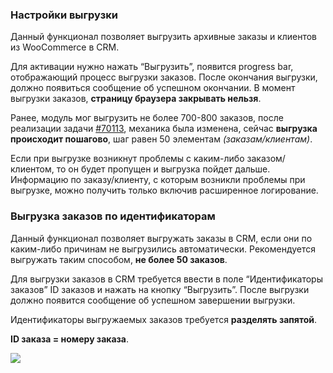### Настройки выгрузки

Данный функционал позволяет выгрузить архивные заказы и клиентов из WooCommerce в CRM.

Для активации нужно нажать “Выгрузить”, появится progress bar, отображающий процесс выгрузки заказов. После окончания выгрузки, должно появиться сообщение об успешном окончании. В момент выгрузки заказов, **страницу браузера закрывать нельзя**.

Ранее, модуль мог выгрузить не более 700-800 заказов, после реализации задачи [#70113](https://redmine.retailcrm.tech/issues/70113), механика была изменена, сейчас **выгрузка происходит пошагово**, шаг равен 50 элементам *(заказам/клиентам)*.

Если при выгрузке возникнут проблемы с каким-либо заказом/клиентом, то он будет пропущен и выгрузка пойдет дальше. Информацию по заказу/клиенту, с которым возникли проблемы при выгрузке, можно получить только включив расширенное логирование.

### Выгрузка заказов по идентификаторам

Данный функционал позволяет выгружать заказы в CRM, если они по каким-либо причинам не выгрузились автоматически. Рекомендуется выгружать таким способом, **не более 50 заказов**.

Для выгрузки заказов в CRM требуется ввести в поле “Идентификаторы заказов” ID заказов и нажать на кнопку “Выгрузить”. После выгрузки должно появится сообщение об успешном завершении выгрузки.

Идентификаторы выгружаемых заказов требуется **разделять запятой**.

**ID заказа = номеру заказа**.

![](https://lh3.googleusercontent.com/RTHSa4Uam7kPfIrrjkEa3-OoNKZzs2lHK_QAGz5qw8OnEEI-MSITY9aEaqCUMNhfP-TdwzvFTM3Md9Rxb3resSDY3EI7PaHTXC6jaHc4Pex2dQWyqOs3VoLlH7qRL_o-wFh7vy9q=s0)

